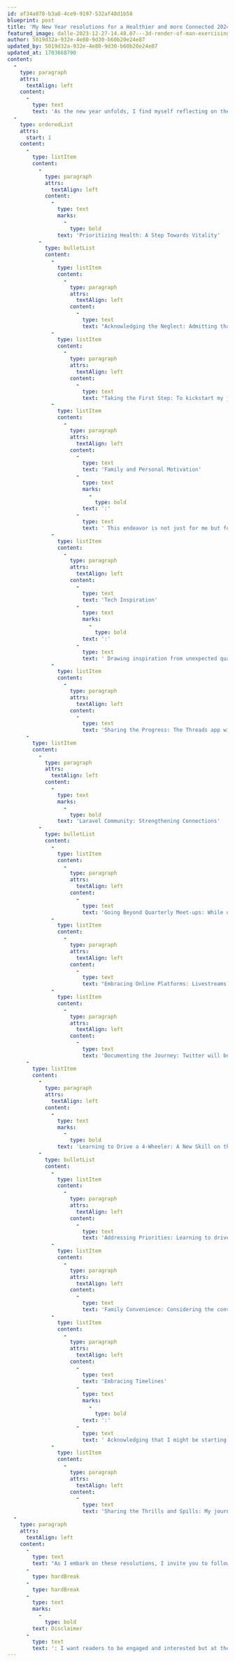 ```yaml
---
id: af34a078-b3a8-4ce9-9197-532af48d1b58
blueprint: post
title: 'My New Year resolutions for a Healthier and more Connected 2024'
featured_image: dalle-2023-12-27-14.48.07---3d-render-of-man-exercising-and-other-man-driving-a-car-in-morining-sunrise.png
author: 5019d32a-932e-4e80-9d30-b60b20e24e87
updated_by: 5019d32a-932e-4e80-9d30-b60b20e24e87
updated_at: 1703668790
content:
  -
    type: paragraph
    attrs:
      textAlign: left
    content:
      -
        type: text
        text: 'As the new year unfolds, I find myself reflecting on the past and envisioning a better future. This year, I am committed to making positive changes in my life, focusing on my health, expanding my involvement in the Laravel community, and embarking on a new learning adventure. Join me on this journey as I share my resolutions and experiences through the Threads app, Twitter, and beyond.'
  -
    type: orderedList
    attrs:
      start: 1
    content:
      -
        type: listItem
        content:
          -
            type: paragraph
            attrs:
              textAlign: left
            content:
              -
                type: text
                marks:
                  -
                    type: bold
                text: 'Prioritizing Health: A Step Towards Vitality'
          -
            type: bulletList
            content:
              -
                type: listItem
                content:
                  -
                    type: paragraph
                    attrs:
                      textAlign: left
                    content:
                      -
                        type: text
                        text: "Acknowledging the Neglect: Admitting that I have neglected my health for too long is the first step toward positive change. I've noticed a decrease in stamina, making activities like playing badminton a challenge."
              -
                type: listItem
                content:
                  -
                    type: paragraph
                    attrs:
                      textAlign: left
                    content:
                      -
                        type: text
                        text: "Taking the First Step: To kickstart my journey to a healthier lifestyle, I'll begin with a simple morning walk. Starting slow will allow me to build a routine and gradually incorporate more physical activities."
              -
                type: listItem
                content:
                  -
                    type: paragraph
                    attrs:
                      textAlign: left
                    content:
                      -
                        type: text
                        text: 'Family and Personal Motivation'
                      -
                        type: text
                        marks:
                          -
                            type: bold
                        text: ':'
                      -
                        type: text
                        text: ' This endeavor is not just for me but for my parents and my wife as well. Their happiness is a driving force, motivating me to prioritize my well-being. I aspire to be more energetic and present for them, fostering a healthier lifestyle for all.'
              -
                type: listItem
                content:
                  -
                    type: paragraph
                    attrs:
                      textAlign: left
                    content:
                      -
                        type: text
                        text: 'Tech Inspiration'
                      -
                        type: text
                        marks:
                          -
                            type: bold
                        text: ':'
                      -
                        type: text
                        text: ' Drawing inspiration from unexpected quarters, a tech YouTuber I follow, GeekyRanjit, has also played a part in motivating me. His commitment to a balanced lifestyle has shown me that even those deeply immersed in the tech world can prioritize their health. This realization further solidifies my resolve to make positive changes.'
              -
                type: listItem
                content:
                  -
                    type: paragraph
                    attrs:
                      textAlign: left
                    content:
                      -
                        type: text
                        text: 'Sharing the Progress: The Threads app will be my platform to document and share my health journey. From the initial struggles to the eventual triumphs, I aim to inspire others who may be on a similar path to better health.'
      -
        type: listItem
        content:
          -
            type: paragraph
            attrs:
              textAlign: left
            content:
              -
                type: text
                marks:
                  -
                    type: bold
                text: 'Laravel Community: Strengthening Connections'
          -
            type: bulletList
            content:
              -
                type: listItem
                content:
                  -
                    type: paragraph
                    attrs:
                      textAlign: left
                    content:
                      -
                        type: text
                        text: 'Going Beyond Quarterly Meet-ups: While organizing Laravel Pune Community meet-ups quarterly has been rewarding, I aspire to foster more regular interactions. Increasing the frequency of these events will provide more opportunities for the community to come together.'
              -
                type: listItem
                content:
                  -
                    type: paragraph
                    attrs:
                      textAlign: left
                    content:
                      -
                        type: text
                        text: "Embracing Online Platforms: Livestreams and other online activities will become a significant part of my engagement strategy. I'll be more accessible to the Laravel community, offering insights, guidance, and learning opportunities."
              -
                type: listItem
                content:
                  -
                    type: paragraph
                    attrs:
                      textAlign: left
                    content:
                      -
                        type: text
                        text: 'Documenting the Journey: Twitter will be my go-to platform for sharing updates, event highlights, and insights gained from interacting with the Laravel community. Through tweets and discussions, I hope to contribute to the growth and vibrancy of this thriving community.'
      -
        type: listItem
        content:
          -
            type: paragraph
            attrs:
              textAlign: left
            content:
              -
                type: text
                marks:
                  -
                    type: bold
                text: 'Learning to Drive a 4-Wheeler: A New Skill on the Horizon'
          -
            type: bulletList
            content:
              -
                type: listItem
                content:
                  -
                    type: paragraph
                    attrs:
                      textAlign: left
                    content:
                      -
                        type: text
                        text: 'Addressing Priorities: Learning to drive a four-wheeler has lingered at the bottom of my to-do list. Neither am I a car enthusiast nor do I relish the idea of navigating through traffic. However, recognizing the future benefits, I am ready to shift this skill higher on my priority list.'
              -
                type: listItem
                content:
                  -
                    type: paragraph
                    attrs:
                      textAlign: left
                    content:
                      -
                        type: text
                        text: 'Family Convenience: Considering the convenience it brings to family travel, learning to drive becomes a valuable asset.'
              -
                type: listItem
                content:
                  -
                    type: paragraph
                    attrs:
                      textAlign: left
                    content:
                      -
                        type: text
                        text: 'Embracing Timelines'
                      -
                        type: text
                        marks:
                          -
                            type: bold
                        text: ':'
                      -
                        type: text
                        text: ' Acknowledging that I might be starting this journey at the age of 35, I firmly believe that it''s never too late to learn a new skill. While I may not be the youngest learner on the road, the adage "better late than never" resonates strongly. This realization fuels my determination to embrace this challenge and prove that age is just a number.'
              -
                type: listItem
                content:
                  -
                    type: paragraph
                    attrs:
                      textAlign: left
                    content:
                      -
                        type: text
                        text: 'Sharing the Thrills and Spills: My journey into the world of four-wheelers will be shared on Threads app.'
  -
    type: paragraph
    attrs:
      textAlign: left
    content:
      -
        type: text
        text: "As I embark on these resolutions, I invite you to follow along and share your own experiences. Let's support each other in making positive changes and turning 2024 into a year of growth, connection, and personal triumphs. Cheers to new beginnings!"
      -
        type: hardBreak
      -
        type: hardBreak
      -
        type: text
        marks:
          -
            type: bold
        text: Disclaimer
      -
        type: text
        text: ': I want readers to be engaged and interested but at the same time I am not an expert at content writing so I have used ChatGPT for better language. The thoughts are original though. I have read each and every word of what was generated and made some arrangements as per my need.'
---
```


